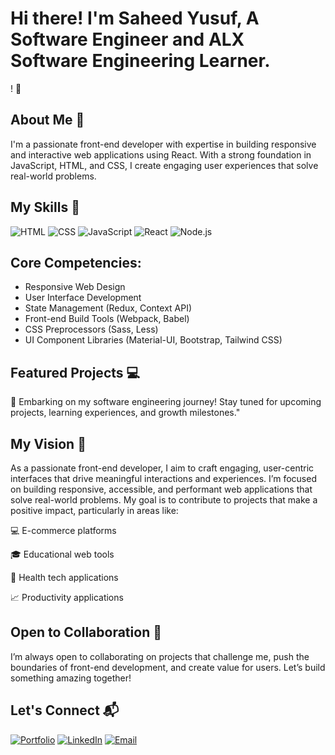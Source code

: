 # Hi there! I'm Saheed Yusuf, A Software Engineer and ALX Software Engineering Learner.
! 👋 

## About Me 🚀

I'm a passionate front-end developer with expertise in building responsive and interactive web applications using React. With a strong foundation in JavaScript, HTML, and CSS, I create engaging user experiences that solve real-world problems.


## My Skills 🧠

![HTML](https://img.shields.io/badge/-HTML-E34F26?style=flat-square&logo=html5&logoColor=white)
![CSS](https://img.shields.io/badge/-CSS-1572B6?style=flat-square&logo=css3&logoColor=white)
![JavaScript](https://img.shields.io/badge/-JavaScript-F7DF1E?style=flat-square&logo=javascript&logoColor=black)
![React](https://img.shields.io/badge/-React-61DAFB?style=flat-square&logo=react&logoColor=black)
![Node.js](https://img.shields.io/badge/-Node.js-339933?style=flat-square&logo=node.js&logoColor=white)


 ## Core Competencies:
- Responsive Web Design
- User Interface Development
- State Management (Redux, Context API)
- Front-end Build Tools (Webpack, Babel)
- CSS Preprocessors (Sass, Less)
- UI Component Libraries (Material-UI, Bootstrap, Tailwind CSS)

## Featured Projects 💻

🚧 Embarking on my software engineering journey! Stay tuned for upcoming projects, learning experiences, and growth milestones."



## My Vision 🔭

As a passionate front-end developer, I aim to craft engaging, user-centric interfaces that drive meaningful interactions and experiences. I’m focused on building responsive, accessible, and performant web applications that solve real-world problems. My goal is to contribute to projects that make a positive impact, particularly in areas like:

💻 E-commerce platforms

🎓 Educational web tools

🏥  Health tech applications

📈 Productivity applications


## Open to Collaboration 🤝
I’m always open to collaborating on projects that challenge me, push the boundaries of front-end development, and create value for users. Let’s build something amazing together!


## Let's Connect 📬

[![Portfolio](https://img.shields.io/badge/-Portfolio-important)](https://sites.google.com/view/saheedyusuf/home?authuser=0)
[![LinkedIn](https://img.shields.io/badge/-LinkedIn-blue)](https://www.linkedin.com/in/saheed-yusuf-ba7171174)
[![Email](https://img.shields.io/badge/-Email-red)](mailto:oladimejisaeed@gmail.com)




